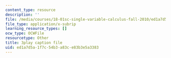 ```yaml
---
content_type: resource
description: ''
file: /media/courses/18-01sc-single-variable-calculus-fall-2010/ed1a7d5a1f7c54b3a83ce83b3e5a3383_aeXp1zC6Hls.vtt
file_type: application/x-subrip
learning_resource_types: []
ocw_type: OCWFile
resourcetype: Other
title: 3play caption file
uid: ed1a7d5a-1f7c-54b3-a83c-e83b3e5a3383
---
```

